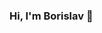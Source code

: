 ### Hi, I'm Borislav 👋

<!--
**borislavpachev/borislavpachev** is a ✨ _special_ ✨ repository because its `README.md` (this file) appears on your GitHub profile.

🚀I am Recent Telerik Academy Graduate, passionate about crafting Scalable Web Applications, Problem Solver with a Keen Eye for Detail. I am focused on continuous learning and staying ahead in the tech world. Dedicated to mastering new technologies and constantly upgrading my skillset to tackle evolving challenges.

Here are some ideas to get you started:

- 🕛 I enjoy spending my time coding, reading books and going on mountain trails
- 🔭 I’m currently working on learning new tehnologies and small WEB Project
- 🌱 I’m currently learning Bootstrap

- 📫 How to reach me: borislav.pachev@gmail.com

#### GitHub Stats
(https://github-readme-stats.vercel.app/api?username=borislavpachev&hide=contribs,prs)
-->
